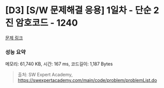 # [D3] [S/W 문제해결 응용] 1일차 - 단순 2진 암호코드 - 1240 

[문제 링크](https://swexpertacademy.com/main/code/problem/problemDetail.do?contestProbId=AV15FZuqAL4CFAYD) 

### 성능 요약

메모리: 61,740 KB, 시간: 167 ms, 코드길이: 1,187 Bytes



> 출처: SW Expert Academy, https://swexpertacademy.com/main/code/problem/problemList.do